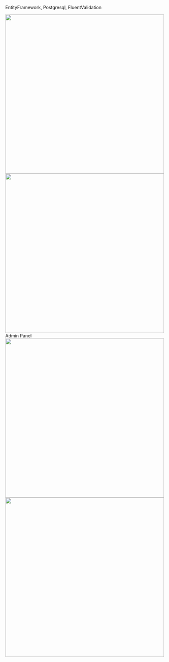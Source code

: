 EntityFramework, Postgresql, FluentValidation

<img src="https://i.hizliresim.com/cuonl4h.png" width="500">
<img src="https://i.hizliresim.com/j7x8jzc.png" width="500">
Admin Panel
<img src="https://i.hizliresim.com/ctsgrde.png" width="500">
<img src="https://i.hizliresim.com/ctsgrde.png" width="500">

